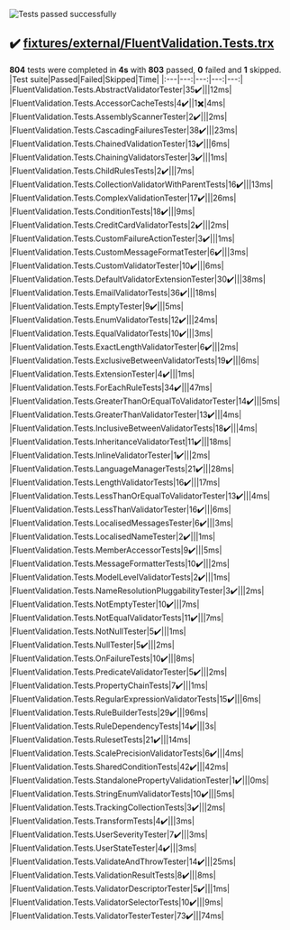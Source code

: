 ![Tests passed successfully](https://img.shields.io/badge/tests-803%20passed%2C%201%20skipped-success)
## ✔️ <a id="user-content-r0" href="#r0">fixtures/external/FluentValidation.Tests.trx</a>
**804** tests were completed in **4s** with **803** passed, **0** failed and **1** skipped.
|Test suite|Passed|Failed|Skipped|Time|
|:---|---:|---:|---:|---:|
|FluentValidation.Tests.AbstractValidatorTester|35✔️|||12ms|
|FluentValidation.Tests.AccessorCacheTests|4✔️||1✖️|4ms|
|FluentValidation.Tests.AssemblyScannerTester|2✔️|||2ms|
|FluentValidation.Tests.CascadingFailuresTester|38✔️|||23ms|
|FluentValidation.Tests.ChainedValidationTester|13✔️|||6ms|
|FluentValidation.Tests.ChainingValidatorsTester|3✔️|||1ms|
|FluentValidation.Tests.ChildRulesTests|2✔️|||7ms|
|FluentValidation.Tests.CollectionValidatorWithParentTests|16✔️|||13ms|
|FluentValidation.Tests.ComplexValidationTester|17✔️|||26ms|
|FluentValidation.Tests.ConditionTests|18✔️|||9ms|
|FluentValidation.Tests.CreditCardValidatorTests|2✔️|||2ms|
|FluentValidation.Tests.CustomFailureActionTester|3✔️|||1ms|
|FluentValidation.Tests.CustomMessageFormatTester|6✔️|||3ms|
|FluentValidation.Tests.CustomValidatorTester|10✔️|||6ms|
|FluentValidation.Tests.DefaultValidatorExtensionTester|30✔️|||38ms|
|FluentValidation.Tests.EmailValidatorTests|36✔️|||18ms|
|FluentValidation.Tests.EmptyTester|9✔️|||5ms|
|FluentValidation.Tests.EnumValidatorTests|12✔️|||24ms|
|FluentValidation.Tests.EqualValidatorTests|10✔️|||3ms|
|FluentValidation.Tests.ExactLengthValidatorTester|6✔️|||2ms|
|FluentValidation.Tests.ExclusiveBetweenValidatorTests|19✔️|||6ms|
|FluentValidation.Tests.ExtensionTester|4✔️|||1ms|
|FluentValidation.Tests.ForEachRuleTests|34✔️|||47ms|
|FluentValidation.Tests.GreaterThanOrEqualToValidatorTester|14✔️|||5ms|
|FluentValidation.Tests.GreaterThanValidatorTester|13✔️|||4ms|
|FluentValidation.Tests.InclusiveBetweenValidatorTests|18✔️|||4ms|
|FluentValidation.Tests.InheritanceValidatorTest|11✔️|||18ms|
|FluentValidation.Tests.InlineValidatorTester|1✔️|||2ms|
|FluentValidation.Tests.LanguageManagerTests|21✔️|||28ms|
|FluentValidation.Tests.LengthValidatorTests|16✔️|||17ms|
|FluentValidation.Tests.LessThanOrEqualToValidatorTester|13✔️|||4ms|
|FluentValidation.Tests.LessThanValidatorTester|16✔️|||6ms|
|FluentValidation.Tests.LocalisedMessagesTester|6✔️|||3ms|
|FluentValidation.Tests.LocalisedNameTester|2✔️|||1ms|
|FluentValidation.Tests.MemberAccessorTests|9✔️|||5ms|
|FluentValidation.Tests.MessageFormatterTests|10✔️|||2ms|
|FluentValidation.Tests.ModelLevelValidatorTests|2✔️|||1ms|
|FluentValidation.Tests.NameResolutionPluggabilityTester|3✔️|||2ms|
|FluentValidation.Tests.NotEmptyTester|10✔️|||7ms|
|FluentValidation.Tests.NotEqualValidatorTests|11✔️|||7ms|
|FluentValidation.Tests.NotNullTester|5✔️|||1ms|
|FluentValidation.Tests.NullTester|5✔️|||2ms|
|FluentValidation.Tests.OnFailureTests|10✔️|||8ms|
|FluentValidation.Tests.PredicateValidatorTester|5✔️|||2ms|
|FluentValidation.Tests.PropertyChainTests|7✔️|||1ms|
|FluentValidation.Tests.RegularExpressionValidatorTests|15✔️|||6ms|
|FluentValidation.Tests.RuleBuilderTests|29✔️|||96ms|
|FluentValidation.Tests.RuleDependencyTests|14✔️|||3s|
|FluentValidation.Tests.RulesetTests|21✔️|||14ms|
|FluentValidation.Tests.ScalePrecisionValidatorTests|6✔️|||4ms|
|FluentValidation.Tests.SharedConditionTests|42✔️|||42ms|
|FluentValidation.Tests.StandalonePropertyValidationTester|1✔️|||0ms|
|FluentValidation.Tests.StringEnumValidatorTests|10✔️|||5ms|
|FluentValidation.Tests.TrackingCollectionTests|3✔️|||2ms|
|FluentValidation.Tests.TransformTests|4✔️|||3ms|
|FluentValidation.Tests.UserSeverityTester|7✔️|||3ms|
|FluentValidation.Tests.UserStateTester|4✔️|||3ms|
|FluentValidation.Tests.ValidateAndThrowTester|14✔️|||25ms|
|FluentValidation.Tests.ValidationResultTests|8✔️|||8ms|
|FluentValidation.Tests.ValidatorDescriptorTester|5✔️|||1ms|
|FluentValidation.Tests.ValidatorSelectorTests|10✔️|||9ms|
|FluentValidation.Tests.ValidatorTesterTester|73✔️|||74ms|